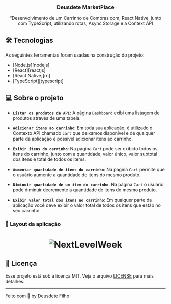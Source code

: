 <h3 align="center">
  Deusdete MarketPlace
</h3>

<p align="center">“Desenvolvimento de um Carrinho de Compras com, React Native, junto com TypeScript, utilizando rotas, Async Storage e a Context API</blockquote>

## 🛠 Tecnologias

As seguintes ferramentas foram usadas na construção do projeto:

- [Node.js][nodejs]
- [React][reactjs]
- [React Native][rn]
- [TypeScript][typescript]

## 💻 Sobre o projeto

- **`Listar os produtos da API`**: A página `Dashboard` exibi uma listagem de produtos através de uma tabela.

- **`Adicionar itens ao carrinho`**: Em toda sua aplicação, é utilizado o Contexto API chamado `cart` que deixamos disponível e de qualquer parte da aplicação é possível adicionar itens ao carrinho.

- **`Exibir itens do carrinho`**: Na página `Cart` pode ser exibido todos os itens do carrinho, junto com a quantidade, valor único, valor subtotal dos itens e total de todos os items.

- **`Aumentar quantidade de itens do carrinho`**: Na página `Cart` permite que o usuário aumente a quantidade de itens do mesmo produto.

- **`Diminuir quantidade de um item do carrinho`**: Na página `Cart` o usuário pode diminuir decremente a quantidade de itens do mesmo produto.

- **`Exibir valor total dos itens no carrinho`**: Em qualquer parte da aplicação você deve exibir o valor total de todos os itens que estão no seu carrinho.

### 🎨 Layout da aplicação

<h1 align="center">
    <img alt="NextLevelWeek" title="#NextLevelWeek" src="./github-assets/iphone.png" />
</h1>

## :memo: Licença

Esse projeto está sob a licença MIT. Veja o arquivo [LICENSE](LICENSE) para mais detalhes.

---

Feito com 💜 by Deusdete Filho
